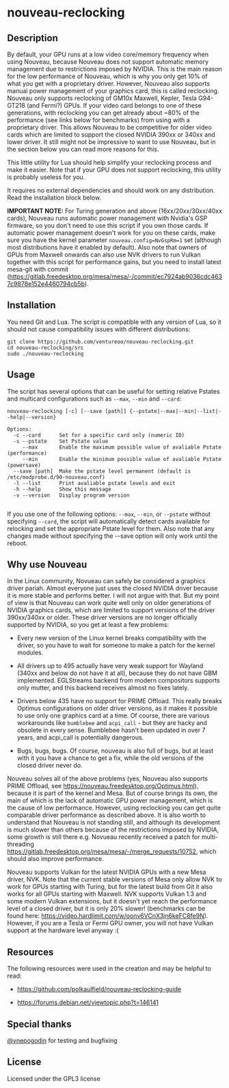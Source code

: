 # nouveau-reсlocking

## Description 

By default, your GPU runs at a low video core/memory frequency when using
Nouveau, because Nouveau does not support automatic memory management due to
restrictions imposed by NVIDIA. This is the main reason for the low performance
of Nouveau, which is why you only get 10% of what you get with a proprietary
driver. However, Nouveau also supports manual power management of your graphics
card, this is called reclocking. Nouveau only supports reclocking of GM10x
Maxwell, Kepler, Tesla G94-GT218 (and Fermi?) GPUs. If your video card belongs
to one of these generations, with reclocking you can get already about ~80% of
the performance (see links below for benchmarks) from using with a proprietary
driver.  This allows Nouveau to be competitive for older video cards which are
limited to support the closed NVIDIA 390xx or 340xx and lower driver. It still
might not be impressive to want to use Nouveau, but in the section below you
can read more reasons for this.

This little utility for Lua should help simplify your reclocking process and
make it easier. Note that if your GPU does not support reclocking, this utility
is probably useless for you.

It requires no external dependencies and should work on any distribution. Read
the installation block below.

**IMPORTANT NOTE:** For Turing generation and above (16xx/20xx/30xx/40xx
cards), Nouveau runs automatic power management with Nvidia's GSP firmware, so
you don't need to use this script if you own those cards. If automatic power
management doesn't work for you on these cards, make sure you have the kernel
parameter ``nouveau.config=NvGspRm=1`` set (although most distributions have it
enabled by default). Also note that owners of GPUs from Maxwell onwards can
also use NVK drivers to run Vulkan together with this script for performance
gains, but you need to install latest mesa-git with commit
(https://gitlab.freedesktop.org/mesa/mesa/-/commit/ec7924ab9036cdc4637c9878e152e4460794cb5b).

## Installation

You need Git and Lua. The script is compatible with any version of Lua, so it
should not cause compatibility issues with different distributions:

```
git clone https://github.com/ventureoo/nouveau-reclocking.git
cd nouveau-reclocking/src
sudo ./nouveau-reclocking
```

## Usage

The script has several options that can be useful for setting relative Pstates
and multicard configurations such as ``--max``, ``--min`` and ``--card``:

```
nouveau-reclocking [-c] [--save [path]] {--pstate|--max|--min|--list|--help|--version} 

Options:
  -c --card      Set for a specific card only (numeric ID)
  -s --pstate    Set Pstate value
     --max       Enable the maximum possible value of avaliable Pstate (performance)
     --min       Enable the minimum possible value of avaliable Pstate (powersave)
  --save [path]  Make the pstate level permanent (default is /etc/modprobe.d/90-nouveau.conf)
  -l --list      Print avaliable pstate levels and exit
  -h --help      Show this message
  -v --version   Display program version
  
```

If you use one of the following options: ``--max``, ``--min``, or ``--pstate``
without specifying ``--card``, the script will automatically detect cards
available for relocking and set the appropriate Pstate level for them. Also
note that any changes made without specifying the --save option will only work
until the reboot.

## Why use Nouveau

In the Linux community, Novueau can safely be considered a graphics driver
pariah. Almost everyone just uses the closed NVIDIA driver because it is more
stable and performs better. I will not argue with that. But my point of view is
that Nouveau can work quite well only on older generations of NVIDIA graphics
cards, which are limited to support versions of the driver 390xx/340xx or
older. These driver versions are no longer officially supported by NVIDIA, so
you get at least a few problems:

- Every new version of the Linux kernel breaks compatibility with the driver,
  so you have to wait for someone to make a patch for the kernel modules.

- All drivers up to 495 actually have very weak support for Wayland (340xx and
  below do not have it at all), because they do not have GBM implemented.
  EGLStreams backend from modern compositors supports only mutter, and this
  backend receives almost no fixes lately.

- Drivers below 435 have no support for PRIME Offload. This really breaks
  Optimus configurations on older driver versions, as it makes it possible to
  use only one graphics card at a time. Of course, there are various
  workarounds like ``bumblebee`` and ``acpi_call`` - but they are hacky and
  obsolete in every sense. Bumblebee hasn't been updated in over 7 years, and
  acpi_call is potentially dangerous.

- Bugs, bugs, bugs. Of course, nouveau is also full of bugs, but at least with
  it you have a chance to get a fix, while the old versions of the closed
  driver never do.

Nouveau solves all of the above problems (yes, Nouveau also supports PRIME
Offload, see https://nouveau.freedesktop.org/Optimus.html), because it is part
of the kernel and Mesa. But of course brings its own, the main of which is the
lack of automatic GPU power management, which is the cause of low performance.
However, using reclocking you can get quite comparable driver performance as
described above. It is also worth to understand that Nouveau is not standing
still, and although its development is much slower than others because of the
restrictions imposed by NVIDIA, some growth is still there e.g. Novueau
recently received a patch for multi-threading
https://gitlab.freedesktop.org/mesa/mesa/-/merge_requests/10752, which should
also improve performance.

Nouveau supports Vulkan for the latest NVIDIA GPUs with a new Mesa driver, NVK.
Note that the current stable versions of Mesa only allow NVK to work for GPUs
starting with Turing, but for the latest build from Git it also works for all
GPUs starting with Maxwell. NVK supports Vulkan 1.3 and some modern Vulkan
extensions, but it doesn't yet reach the performance level of a closed driver,
but it is only 20% slower! (benchmarks can be found here:
https://video.hardlimit.com/w/oonv6VCnX3jn6keFC8fe9N). However, if you are a
Tesla or Fermi GPU owner, you will not have Vulkan support at the hardware
level anyway :(

## Resources

The following resources were used in the creation and may be helpful to read:

- https://github.com/polkaulfield/nouveau-reclocking-guide

- https://forums.debian.net/viewtopic.php?t=146141


## Special thanks

[@vnepogodin](https://github.com/vnepogodin) for testing and bugfixing

## License

Licensed under the GPL3 license

